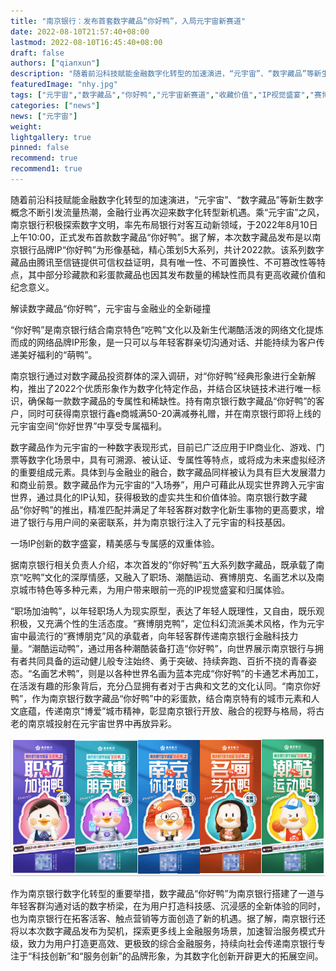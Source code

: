 ```yaml
---
title: "南京银行：发布首套数字藏品“你好鸭”，入局元宇宙新赛道"
date: 2022-08-10T21:57:40+08:00
lastmod: 2022-08-10T16:45:40+08:00
draft: false
authors: ["qianxun"]
description: "随着前沿科技赋能金融数字化转型的加速演进，“元宇宙”、“数字藏品”等新生数字概念不断引发流量热潮，金融行业再次迎来数字化转型新机遇。乘“元宇宙”之风，南京银行积极探索数字文明，率先布局银行对客互动新领域，于2022年8月10日上午10:00，正式发布首款数字藏品“你好鸭”。"
featuredImage: "nhy.jpg"
tags: ["元宇宙","数字藏品","你好鸭","元宇宙新赛道","收藏价值","IP视觉盛宴","赛博朋克鸭"]
categories: ["news"]
news: ["元宇宙"]
weight: 
lightgallery: true
pinned: false
recommend: true
recommend1: true
---
```


随着前沿科技赋能金融数字化转型的加速演进，“元宇宙”、“数字藏品”等新生数字概念不断引发流量热潮，金融行业再次迎来数字化转型新机遇。乘“元宇宙”之风，南京银行积极探索数字文明，率先布局银行对客互动新领域，于2022年8月10日上午10:00，正式发布首款数字藏品“你好鸭”。据了解，本次数字藏品发布是以南京银行品牌IP“你好鸭”为形像基础，精心策划5大系列，共计2022款。该系列数字藏品由腾讯至信链提供可信权益证明，具有唯一性、不可置换性、不可篡改性等特点，其中部分珍藏款和彩蛋款藏品也因其发布数量的稀缺性而具有更高收藏价值和纪念意义。

解读数字藏品“你好鸭”，元宇宙与金融业的全新碰撞

“你好鸭”是南京银行结合南京特色“吃鸭”文化以及新生代潮酷活泼的网络文化提炼而成的网络品牌IP形象，是一只可以与年轻客群亲切沟通对话、并能持续为客户传递美好福利的“萌鸭”。

南京银行通过对数字藏品投资群体的深入调研，对“你好鸭”经典形象进行全新解构，推出了2022个优质形象作为数字化特定作品，并结合区块链技术进行唯一标识，确保每一款数字藏品的专属性和稀缺性。持有南京银行数字藏品“你好鸭”的客户，同时可获得南京银行鑫e商城满50-20满减券礼赠，并在南京银行即将上线的元宇宙空间“你好世界”中享受专属福利。

数字藏品作为元宇宙的一种数字表现形式，目前已广泛应用于IP商业化、游戏、门票等数字化场景中，具有可溯源、被认证、专属性等特点，或将成为未来虚拟经济的重要组成元素。具体到与金融业的融合，数字藏品同样被认为具有巨大发展潜力和商业前景。数字藏品作为元宇宙的“入场券”，用户可藉此从现实世界跨入元宇宙世界，通过具化的IP认知，获得极致的虚实共生和价值体验。南京银行数字藏品“你好鸭”的推出，精准匹配并满足了年轻客群对数字化新生事物的更高要求，增进了银行与用户间的亲密联系，并为南京银行注入了元宇宙的科技基因。

一场IP创新的数字盛宴，精美感与专属感的双重体验。

据南京银行相关负责人介绍，本次首发的“你好鸭”五大系列数字藏品，既承载了南京“吃鸭”文化的深厚情感，又融入了职场、潮酷运动、赛博朋克、名画艺术以及南京城市特色等多种元素，为用户带来眼前一亮的IP视觉盛宴和归属体验。

“职场加油鸭”，以年轻职场人为现实原型，表达了年轻人既理性，又自由，既乐观积极，又充满个性的生活态度。“赛博朋克鸭”，定位科幻流派美术风格，作为元宇宙中最流行的“赛博朋克”风的承载者，向年轻客群传递南京银行金融科技力量。“潮酷运动鸭”，通过用各种潮酷装备打造“你好鸭”，向世界展示南京银行与拥有者共同具备的运动健儿般专注始终、勇于突破、持续奔跑、百折不挠的青春姿态。“名画艺术鸭”，则是以各种世界名画为蓝本完成“你好鸭”的卡通艺术再加工，在活泼有趣的形象背后，充分凸显拥有者对于古典和文艺的文化认同。“南京你好鸭”，作为南京银行数字藏品“你好鸭”中的彩蛋款，结合南京特有的城市元素和人文底蕴，传递南京“博爱”城市精神，彰显南京银行开放、融合的视野与格局，将古老的南京城投射在元宇宙世界中再放异彩。

![](1ga2tn6vdjnf5h1n9n.jpg)

作为南京银行数字化转型的重要举措，数字藏品“你好鸭”为南京银行搭建了一道与年轻客群沟通对话的数字桥梁，在为用户打造科技感、沉浸感的全新体验的同时，也为南京银行在拓客活客、触点营销等方面创造了新的机遇。据了解，南京银行还将以本次数字藏品发布为契机，探索更多线上金融服务场景，加速智治服务模式升级，致力为用户打造更高效、更极致的综合金融服务，持续向社会传递南京银行专注于“科技创新”和“服务创新”的品牌形象，为其数字化创新开辟更大的拓展空间。